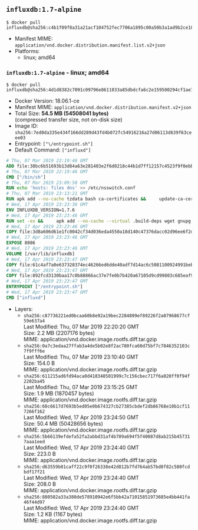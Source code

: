 ## `influxdb:1.7-alpine`

```console
$ docker pull influxdb@sha256:c4b1f09f8a31a21acf104752fec7706a1895c00a50b3a1ad9b2ce18d7d34944f
```

-	Manifest MIME: `application/vnd.docker.distribution.manifest.list.v2+json`
-	Platforms:
	-	linux; amd64

### `influxdb:1.7-alpine` - linux; amd64

```console
$ docker pull influxdb@sha256:4d1d8382c7091c09796e8611033a85dbdcfa6c2e159500294cf1ae730a0041f9
```

-	Docker Version: 18.06.1-ce
-	Manifest MIME: `application/vnd.docker.distribution.manifest.v2+json`
-	Total Size: **54.5 MB (54508041 bytes)**  
	(compressed transfer size, not on-disk size)
-	Image ID: `sha256:7ed0da335e434f166dd289d43fd4b072fc54916216a27d06113d639f63ceee03`
-	Entrypoint: `["\/entrypoint.sh"]`
-	Default Command: `["influxd"]`

```dockerfile
# Thu, 07 Mar 2019 22:19:46 GMT
ADD file:38bc6b51693b13d84a63e281403e2f6d0218c44b1d7ff12157c4523f9f0ebb1e in / 
# Thu, 07 Mar 2019 22:19:46 GMT
CMD ["/bin/sh"]
# Thu, 07 Mar 2019 23:09:58 GMT
RUN echo 'hosts: files dns' >> /etc/nsswitch.conf
# Thu, 07 Mar 2019 23:13:21 GMT
RUN apk add --no-cache tzdata bash ca-certificates &&     update-ca-certificates
# Wed, 17 Apr 2019 23:23:36 GMT
ENV INFLUXDB_VERSION=1.7.6
# Wed, 17 Apr 2019 23:23:46 GMT
RUN set -ex &&     apk add --no-cache --virtual .build-deps wget gnupg tar &&     for key in         05CE15085FC09D18E99EFB22684A14CF2582E0C5 ;     do         gpg --keyserver ha.pool.sks-keyservers.net --recv-keys "$key" ||         gpg --keyserver pgp.mit.edu --recv-keys "$key" ||         gpg --keyserver keyserver.pgp.com --recv-keys "$key" ;     done &&     wget --no-verbose https://dl.influxdata.com/influxdb/releases/influxdb-${INFLUXDB_VERSION}-static_linux_amd64.tar.gz.asc &&     wget --no-verbose https://dl.influxdata.com/influxdb/releases/influxdb-${INFLUXDB_VERSION}-static_linux_amd64.tar.gz &&     gpg --batch --verify influxdb-${INFLUXDB_VERSION}-static_linux_amd64.tar.gz.asc influxdb-${INFLUXDB_VERSION}-static_linux_amd64.tar.gz &&     mkdir -p /usr/src &&     tar -C /usr/src -xzf influxdb-${INFLUXDB_VERSION}-static_linux_amd64.tar.gz &&     rm -f /usr/src/influxdb-*/influxdb.conf &&     chmod +x /usr/src/influxdb-*/* &&     cp -a /usr/src/influxdb-*/* /usr/bin/ &&     rm -rf *.tar.gz* /usr/src /root/.gnupg &&     apk del .build-deps
# Wed, 17 Apr 2019 23:23:46 GMT
COPY file:3d8a606d61e1fc0042cf34d036eda4550a18d140c47376dacc02d96ee6f2dd8b in /etc/influxdb/influxdb.conf 
# Wed, 17 Apr 2019 23:23:46 GMT
EXPOSE 8086
# Wed, 17 Apr 2019 23:23:46 GMT
VOLUME [/var/lib/influxdb]
# Wed, 17 Apr 2019 23:23:47 GMT
COPY file:61c4af7a0e637328374ec46266ed6dde40adf7d14ac6c5081100924991beb7f3 in /entrypoint.sh 
# Wed, 17 Apr 2019 23:23:47 GMT
COPY file:892fcd3130baa17c0b88866ac37e7fe0b7b420a67105d9cd99803c685eaf9df4 in /init-influxdb.sh 
# Wed, 17 Apr 2019 23:23:47 GMT
ENTRYPOINT ["/entrypoint.sh"]
# Wed, 17 Apr 2019 23:23:47 GMT
CMD ["influxd"]
```

-	Layers:
	-	`sha256:c87736221ed0bcaa60b8e92a19bec2284899ef89226f2a07968677cf59e637a4`  
		Last Modified: Thu, 07 Mar 2019 22:20:20 GMT  
		Size: 2.2 MB (2207176 bytes)  
		MIME: application/vnd.docker.image.rootfs.diff.tar.gzip
	-	`sha256:0a7c3edaa27ffab3a4de5b02e8f2ac780fca60d75bf7c7846352103c7f9fff6e`  
		Last Modified: Thu, 07 Mar 2019 23:10:40 GMT  
		Size: 154.0 B  
		MIME: application/vnd.docker.image.rootfs.diff.tar.gzip
	-	`sha256:611215ad6fd94aca0d418348501999c7c156cbec717f6a020ff0f94f2202ba45`  
		Last Modified: Thu, 07 Mar 2019 23:15:25 GMT  
		Size: 1.9 MB (1870457 bytes)  
		MIME: application/vnd.docker.image.rootfs.diff.tar.gzip
	-	`sha256:60c6617d7693b5ed05e0b674327cb27385cbdef2db86768e10b1cf117266f162`  
		Last Modified: Wed, 17 Apr 2019 23:24:50 GMT  
		Size: 50.4 MB (50428656 bytes)  
		MIME: application/vnd.docker.image.rootfs.diff.tar.gzip
	-	`sha256:5b66139efdefa52fa2abbd31af4b709a694f5f40087d8ab215b457317aaa1eed`  
		Last Modified: Wed, 17 Apr 2019 23:24:40 GMT  
		Size: 223.0 B  
		MIME: application/vnd.docker.image.rootfs.diff.tar.gzip
	-	`sha256:d63559b01caff22c9f0f26338e42d812b7fd764ab57bd0f82c580fcdbdf17f21`  
		Last Modified: Wed, 17 Apr 2019 23:24:40 GMT  
		Size: 208.0 B  
		MIME: application/vnd.docker.image.rootfs.diff.tar.gzip
	-	`sha256:880502a33a380de578910942e6f5bb42a71015851973685e4bb441fa46f44d97`  
		Last Modified: Wed, 17 Apr 2019 23:24:40 GMT  
		Size: 1.2 KB (1167 bytes)  
		MIME: application/vnd.docker.image.rootfs.diff.tar.gzip
